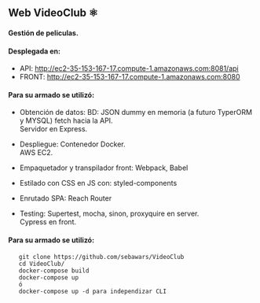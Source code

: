 ## Web VideoClub ⚛️

#### Gestión de peliculas.  
	
#### Desplegada en: 
	
  * API: http://ec2-35-153-167-17.compute-1.amazonaws.com:8081/api
  * FRONT: http://ec2-35-153-167-17.compute-1.amazonaws.com:8080
    
#### Para su armado se utilizó:
	
  * Obtención de datos:
       BD: JSON dummy en memoria (a futuro TyperORM y MYSQL)
       fetch hacia la API.  
       Servidor en Express.  
       
  * Despliegue:
       Contenedor Docker.  
       AWS EC2.  
  
  * Empaquetador y transpilador front:
       Webpack, Babel
			
  * Estilado con CSS en JS con:
       styled-components

  * Enrutado SPA:
       Reach Router
			
  * Testing:
       Supertest, mocha, sinon, proxyquire en server.  
       Cypress en front.  

#### Para su armado se utilizó:

       git clone https://github.com/sebawars/VideoClub
       cd VideoClub/
       docker-compose build
       docker-compose up
       ó
       docker-compose up -d para independizar CLI
